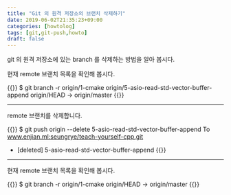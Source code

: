 ```yaml
---
title: "Git 의 원격 저장소의 브랜치 삭제하기"
date: 2019-06-02T21:35:23+09:00
categories: [howtolog]
tags: [git,git-push,howto]
draft: false
---
```


git 의 원격 저장소에 있는 branch 를 삭제하는 방법을 알아 봅시다.

<!--more-->

현재 remote 브랜치 목록을 확인해 봅시다.

{{<highlight bash>}}
$ git branch -r
  origin/1-cmake
  origin/5-asio-read-std-vector-buffer-append
  origin/HEAD -> origin/master
{{</highlight>}}

 ----

 remote 브랜치를 삭제합니다.

{{<highlight bash>}}
$ git push origin --delete 5-asio-read-std-vector-buffer-append 
To www.enjian.ml:seungrye/teach-yourself-cpp.git
 - [deleted]         5-asio-read-std-vector-buffer-append
{{</highlight>}}

 ----

현재 remote 브랜치 목록을 확인해 봅시다.

{{<highlight bash>}}
$ git branch -r
  origin/1-cmake
  origin/HEAD -> origin/master
{{</highlight>}}
